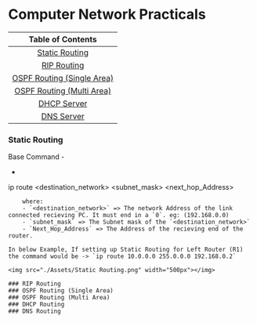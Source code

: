 # Computer Network Practicals

| Table of Contents |
| :--: |
| [Static Routing](#static-routing) |
| [RIP Routing](#rip-routing) |
| [OSPF Routing (Single Area)](#ospf-routing-single-area) |
| [OSPF Routing (Multi Area)](#ospf-routing-multi-area) |
| [DHCP Server](#dhcp-routing) |
| [DNS Server](#dns-routing) |

### Static Routing

Base Command - 
- ```
ip route <destination_network> <subnet_mask> <next_hop_Address>
```
    where: 
    - `<destination_network>` => The network Address of the link connected recieving PC. It must end in a `0`. eg: (192.168.0.0)
    - `subnet_mask` => The Subnet mask of the `<destination_network>`
    - `Next_Hop_Address` => The Address of the recieving end of the router.

In below Example, If setting up Static Routing for Left Router (R1) the command would be -> `ip route 10.0.0.0 255.0.0.0 192.168.0.2`

<img src="./Assets/Static Routing.png" width="500px"></img>

### RIP Routing
### OSPF Routing (Single Area)
### OSPF Routing (Multi Area)
### DHCP Routing
### DNS Routing